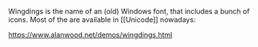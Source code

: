 Wingdings is the name of an (old) Windows font, that includes a bunch of icons. Most of the are available in [[Unicode]] nowadays:

<https://www.alanwood.net/demos/wingdings.html>
